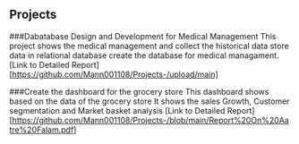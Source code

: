 ## Projects

###Dabatabase Design and Development for Medical Management
This project shows the medical management and collect the historical data 
store data  in relational database 
create the database for medical managament.
[Link to Detailed Report] [https://github.com/Mann001108/Projects-/upload/main]

###Create the dashboard for the grocery store 
This dashboard shows based on the data of the grocery store 
It shows the sales Growth, Customer segmentation and Market basket analysis 
[Link to Detailed Report] [https://github.com/Mann001108/Projects-/blob/main/Report%20On%20Aatre%20Falam.pdf]
